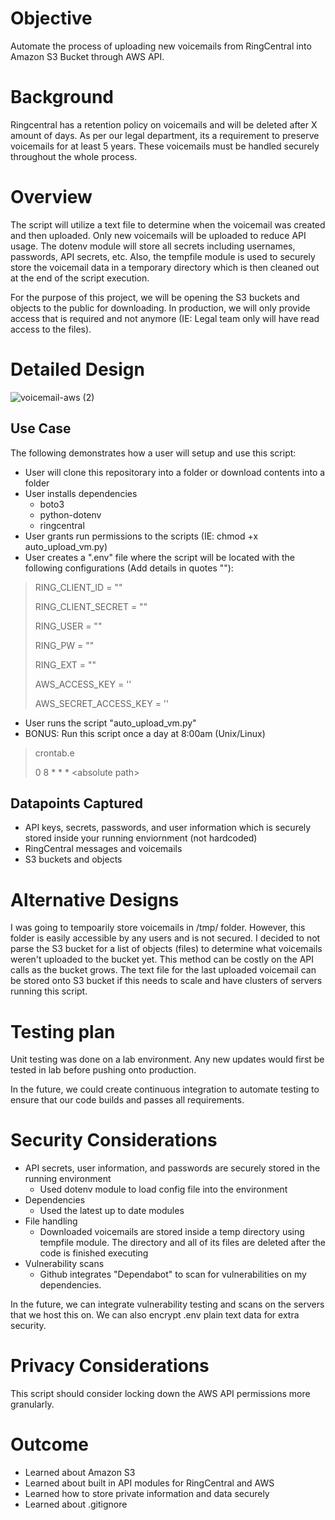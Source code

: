 # Objective
Automate the process of uploading new voicemails from RingCentral into Amazon S3 Bucket through AWS API.

# Background
Ringcentral has a retention policy on voicemails and will be deleted after X amount of days. As per our legal department, its a requirement to preserve voicemails for at least 5 years. These voicemails must be handled securely throughout the whole process. 

# Overview
The script will utilize a text file to determine when the voicemail was created and then uploaded. Only new voicemails will be uploaded to reduce API usage. The dotenv module will store all secrets including usernames, passwords, API secrets, etc. Also, the tempfile module is used to securely store the voicemail data in a temporary directory which is then cleaned out at the end of the script execution. 

For the purpose of this project, we will be opening the S3 buckets and objects to the public for downloading. In production, we will only provide access that is required and not anymore (IE: Legal team only will have read access to the files). 

# Detailed Design
![voicemail-aws (2)](https://user-images.githubusercontent.com/14297774/131064772-48db2be0-df2e-45e2-953d-ac0a02c2570a.png)
## Use Case
The following demonstrates how a user will setup and use this script:
- User will clone this repositorary into a folder or download contents into a folder
- User installs dependencies
  - boto3
  - python-dotenv
  - ringcentral
- User grants run permissions to the scripts (IE: chmod +x auto_upload_vm.py)
- User creates a ".env" file where the script will be located with the following configurations (Add details in quotes ""):

>RING_CLIENT_ID = "<RingCentral Client ID>"
>
>RING_CLIENT_SECRET = ""
>
>RING_USER = ""
>
>RING_PW = ""
>
>RING_EXT = ""
>
>AWS_ACCESS_KEY = ''
>
>AWS_SECRET_ACCESS_KEY = ''

- User runs the script "auto_upload_vm.py"
- BONUS: Run this script once a day at 8:00am (Unix/Linux)
>crontab.e
>
>0 8 * * * \<absolute path\>
  
## Datapoints Captured
* API keys, secrets, passwords, and user information which is securely stored inside your running enviornment (not hardcoded)
* RingCentral messages and voicemails
* S3 buckets and objects

# Alternative Designs
I was going to tempoarily store voicemails in /tmp/ folder. However, this folder is easily accessible by any users and is not secured. I decided to not parse the S3 bucket for a list of objects (files) to determine what voicemails weren't uploaded to the bucket yet. This method can be costly on the API calls as the bucket grows. The text file for the last uploaded voicemail can be stored onto S3 bucket if this needs to scale and have clusters of servers running this script.
  
# Testing plan
Unit testing was done on a lab environment. Any new updates would first be tested in lab before pushing onto production. 
  
In the future, we could create continuous integration to automate testing to ensure that our code builds and passes all requirements. 

# Security Considerations
- API secrets, user information, and passwords are securely stored in the running environment
  - Used dotenv module to load config file into the environment
- Dependencies
  - Used the latest up to date modules
- File handling
  - Downloaded voicemails are stored inside a temp directory using tempfile module. The directory and all of its files are deleted after the code is finished executing
- Vulnerability scans
  - Github integrates "Dependabot" to scan for vulnerabilities on my dependencies.
  
In the future, we can integrate vulnerability testing and scans on the servers that we host this on. We can also encrypt .env plain text data for extra security. 

# Privacy Considerations
This script should consider locking down the AWS API permissions more granularly.

# Outcome
* Learned about Amazon S3
* Learned about built in API modules for RingCentral and AWS
* Learned how to store private information and data securely
* Learned about .gitignore

